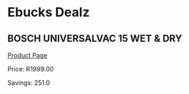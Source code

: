 
# Ebucks Dealz
## BOSCH UNIVERSALVAC 15 WET & DRY
[Product Page](https://www.ebucks.com/web/shop/productSelected.do?prodId=1173020170&catId=998409624)

Price: R1999.00

Savings: 251.0


	